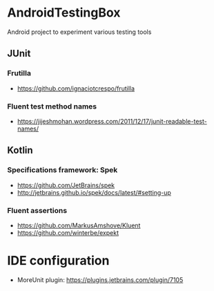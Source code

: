 # AndroidTestingBox

Android project to experiment various testing tools

 ## JUnit

 ### Frutilla

- https://github.com/ignaciotcrespo/frutilla

 ### Fluent test method names

- https://jijeshmohan.wordpress.com/2011/12/17/junit-readable-test-names/

 ## Kotlin 

 ### Specifications framework: Spek

- https://github.com/JetBrains/spek
- http://jetbrains.github.io/spek/docs/latest/#setting-up

 ### Fluent assertions

- https://github.com/MarkusAmshove/Kluent
- https://github.com/winterbe/expekt

# IDE configuration

- MoreUnit plugin:  https://plugins.jetbrains.com/plugin/7105
